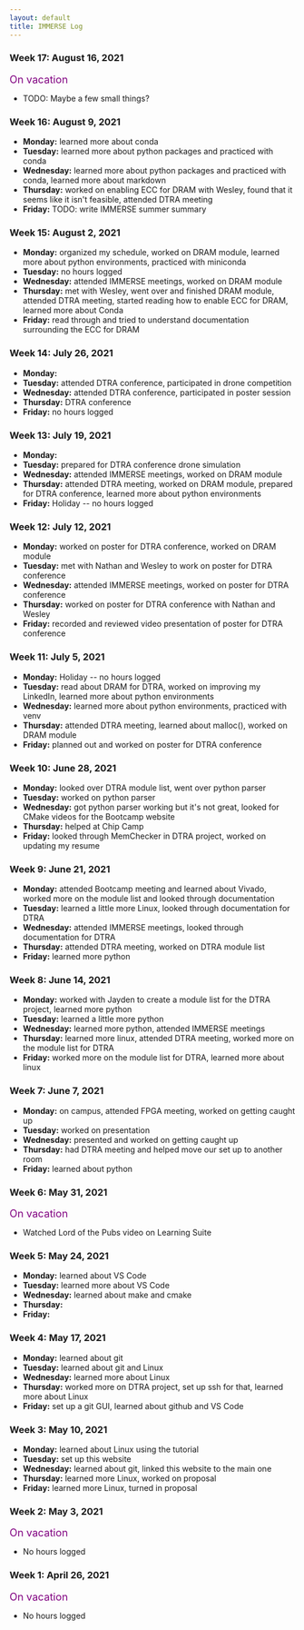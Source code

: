 ```yaml
---
layout: default
title: IMMERSE Log
---
```


### Week 17: August 16, 2021
<span style="color:purple; font-size:1.3em;">On vacation</span>
* TODO: Maybe a few small things?

### Week 16: August 9, 2021
* **Monday:** learned more about conda
* **Tuesday:** learned more about python packages and practiced with conda
* **Wednesday:** learned more about python packages and practiced with conda, learned more about markdown
* **Thursday:** worked on enabling ECC for DRAM with Wesley, found that it seems like it isn't feasible, attended DTRA meeting
* **Friday:** TODO: write IMMERSE summer summary

### Week 15: August 2, 2021
* **Monday:** organized my schedule, worked on DRAM module, learned more about python environments, practiced with miniconda
* **Tuesday:** no hours logged
* **Wednesday:** attended IMMERSE meetings, worked on DRAM module
* **Thursday:** met with Wesley, went over and finished DRAM module, attended DTRA meeting, started reading how to enable ECC for DRAM, learned more about Conda
* **Friday:** read through and tried to understand documentation surrounding the ECC for DRAM

### Week 14: July 26, 2021
* **Monday:** 
* **Tuesday:** attended DTRA conference, participated in drone competition
* **Wednesday:** attended DTRA conference, participated in poster session
* **Thursday:** DTRA conference
* **Friday:** no hours logged

### Week 13: July 19, 2021
* **Monday:** 
* **Tuesday:** prepared for DTRA conference drone simulation
* **Wednesday:** attended IMMERSE meetings, worked on DRAM module
* **Thursday:** attended DTRA meeting, worked on DRAM module, prepared for DTRA conference, learned more about python environments
* **Friday:** Holiday -- no hours logged

### Week 12: July 12, 2021
* **Monday:** worked on poster for DTRA conference, worked on DRAM module
* **Tuesday:** met with Nathan and Wesley to work on poster for DTRA conference
* **Wednesday:** attended IMMERSE meetings, worked on poster for DTRA conference
* **Thursday:** worked on poster for DTRA conference with Nathan and Wesley
* **Friday:** recorded and reviewed video presentation of poster for DTRA conference

### Week 11: July 5, 2021
* **Monday:** Holiday -- no hours logged
* **Tuesday:** read about DRAM for DTRA, worked on improving my LinkedIn, learned more about python environments
* **Wednesday:** learned more about python environments, practiced with venv 
* **Thursday:** attended DTRA meeting, learned about malloc(), worked on DRAM module
* **Friday:** planned out and worked on poster for DTRA conference

### Week 10: June 28, 2021
* **Monday:** looked over DTRA module list, went over python parser 
* **Tuesday:** worked on python parser
* **Wednesday:** got python parser working but it's not great, looked for CMake videos for the Bootcamp website
* **Thursday:** helped at Chip Camp
* **Friday:** looked through MemChecker in DTRA project, worked on updating my resume

### Week 9: June 21, 2021
* **Monday:** attended Bootcamp meeting and learned about Vivado, worked more on the module list and looked through documentation
* **Tuesday:** learned a little more Linux, looked through documentation for DTRA
* **Wednesday:** attended IMMERSE meetings, looked through documentation for DTRA
* **Thursday:** attended DTRA meeting, worked on DTRA module list
* **Friday:** learned more python

### Week 8: June 14, 2021
* **Monday:** worked with Jayden to create a module list for the DTRA project, learned more python
* **Tuesday:** learned a little more python
* **Wednesday:** learned more python, attended IMMERSE meetings
* **Thursday:** learned more linux, attended DTRA meeting, worked more on the module list for DTRA
* **Friday:** worked more on the module list for DTRA, learned more about linux

### Week 7: June 7, 2021
* **Monday:** on campus, attended FPGA meeting, worked on getting caught up
* **Tuesday:** worked on presentation
* **Wednesday:** presented and worked on getting caught up
* **Thursday:** had DTRA meeting and helped move our set up to another room
* **Friday:** learned about python 

### Week 6: May 31, 2021
<span style="color:purple; font-size:1.3em;">On vacation</span>
* Watched Lord of the Pubs video on Learning Suite

### Week 5: May 24, 2021
* **Monday:** learned about VS Code
* **Tuesday:** learned more about VS Code
* **Wednesday:** learned about make and cmake 
* **Thursday:** 
* **Friday:** 

### Week 4: May 17, 2021
* **Monday:** learned about git 
* **Tuesday:** learned about git and Linux
* **Wednesday:** learned more about Linux
* **Thursday:** worked more on DTRA project, set up ssh for that, learned more about Linux
* **Friday:** set up a git GUI, learned about github and VS Code

### Week 3: May 10, 2021
* **Monday:** learned about Linux using the tutorial
* **Tuesday:** set up this website
* **Wednesday:** learned about git, linked this website to the main one
* **Thursday:** learned more Linux, worked on proposal
* **Friday:** learned more Linux, turned in proposal

### Week 2: May 3, 2021
<span style="color:purple; font-size:1.3em;">On vacation</span>
* No hours logged

### Week 1: April 26, 2021
<span style="color:purple; font-size:1.3em;">On vacation</span>
* No hours logged 
